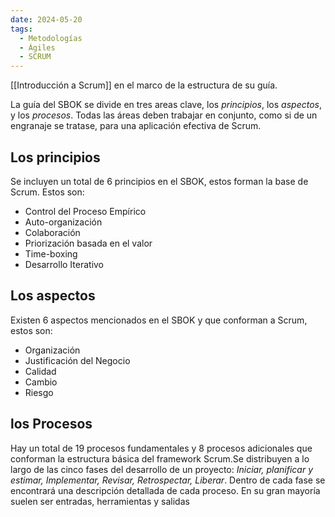 ```yaml
---
date: 2024-05-20
tags:
  - Metodologías
  - Ágiles
  - SCRUM
---
```


[[Introducción a Scrum]] en el marco de la estructura de su guía.

La guía del SBOK se divide en tres areas clave, los *principios*, los *aspectos*, y los *procesos*. Todas las áreas deben trabajar en conjunto, como si de un engranaje se tratase, para una aplicación efectiva de Scrum.
## Los principios
Se incluyen un total de 6 principios en el SBOK, estos forman la base de Scrum.
Estos son:
- Control del Proceso Empírico
- Auto-organización
- Colaboración
- Priorización basada en el valor
- Time-boxing
- Desarrollo Iterativo

## Los aspectos
Existen 6 aspectos mencionados en el SBOK y que conforman a Scrum, estos son:
- Organización
- Justificación del Negocio
- Calidad
- Cambio
- Riesgo

## los Procesos
Hay un total de 19 procesos fundamentales y 8 procesos adicionales que conforman la estructura básica del framework Scrum.Se distribuyen a lo largo de las cinco fases del desarrollo de un proyecto: *Iniciar, planificar y estimar, Implementar, Revisar, Retrospectar, Liberar*. Dentro de cada fase se encontrará una descripción detallada de cada proceso. En su gran mayoría suelen ser entradas, herramientas y salidas
